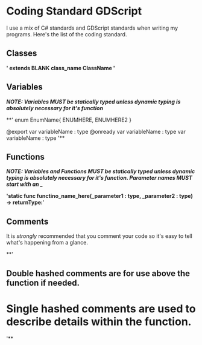 # Coding Standard GDScript

I use a mix of C# standards and GDScript standards when writing my programs. Here's the list of the coding standard.

## Classes
**'
extends BLANK
class_name ClassName
'**

## Variables
***NOTE: Variables MUST be statically typed unless dynamic typing is absolutely necessary for it's function***

**'
enum EnumName{
    ENUMHERE,
    ENUMHERE2
}

@export var variableName : type
@onready var variableName : type
var variableName : type
'**

## Functions
***NOTE: Variables and Functions MUST be statically typed unless dynamic typing is absolutely necessary for it's function. Parameter names MUST start with an _***

**'static func functino_name_here(_parameter1 : type, _parameter2 : type) -> returnType:**'

## Comments
It is *strongly* recommended that you comment your code so it's easy to tell what's happening from a glance.

**'
## Double hashed comments are for use above the function if needed.
# Single hashed comments are used to describe details within the function.
'**